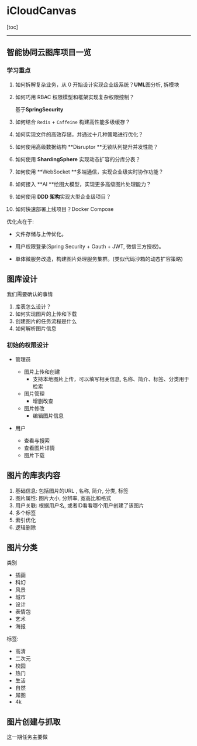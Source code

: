 # iCloudCanvas

[toc]

---

## 智能协同云图库项目一览

### 学习重点

1. 如何拆解复杂业务，从 0 开始设计实现企业级系统？**UML**图分析, 拆模块

   

2. 如何巧用 RBAC 权限模型和框架实现复杂权限控制？

   基于**SpringSecurity**

1. 如何结合 `Redis` + `Caffeine` 构建高性能多级缓存？
2. 如何实现文件的高效存储，并通过十几种策略进行优化？
3. 如何使用高级数据结构 **Disruptor **无锁队列提升并发性能？
4. 如何使用 **ShardingSphere** 实现动态扩容的分库分表？
5. 如何使用 **WebSocket **多端通信，实现企业级实时协作功能？
6. 如何接入 **AI **绘图大模型，实现更多高级图片处理能力？
7. 如何使用 **DDD 架构**实现大型企业级项目？
8. 如何快速部署上线项目？Docker Compose



优化点在于: 

- 文件存储与上传优化。

- 用户权限登录(Spring Security + Oauth + JWT, 微信三方授权)。

- 单体微服务改造，构建图片处理服务集群。(类似代码沙箱的动态扩容策略)

  

  

##  图库设计

我们需要确认的事情

1. 库表怎么设计？
2. 如何实现图片的上传和下载
3. 创建图片的任务流程是什么
4. 如何解析图片信息

### 初始的权限设计

- 管理员

  - 图片上传和创建
    - 支持本地图片上传，可以填写相关信息, 名称、简介、标签、分类用于检索
  - 图片管理
    - 增删改查
  - 图片修改
    - 编辑图片信息

- 用户

  - 查看与搜索
  - 查看图片详情
  - 图片下载

  

## 图片的库表内容

1. 基础信息: 包括图片的URL , 名称, 简介, 分类, 标签
2. 图片属性: 图片大小, 分辨率, 宽高比和格式
3. 用户关联: 根据用户名, 或者ID看看哪个用户创建了该图片
4. 多个标签
5. 索引优化
6. 逻辑删除

## 图片分类



类别

- 插画
- 科幻
- 风景
- 城市
- 设计
- 表情包
- 艺术
- 海报



标签:

- 高清
- 二次元
- 校园
- 热门
- 生活
- 自然
- 屌图
- 4k

##  图片创建与抓取

这一期任务主要做